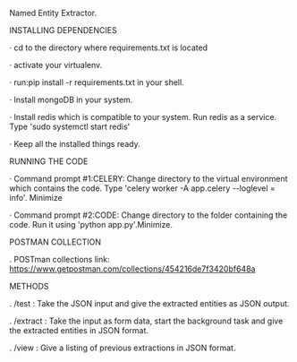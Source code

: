 Named Entity Extractor.

INSTALLING DEPENDENCIES


·       cd to the directory where requirements.txt is located

·       activate your virtualenv.

·       run:pip install -r requirements.txt in your shell.
  
·       Install mongoDB in your system.

·       Install redis which is compatible to your system. Run redis as a service. Type 'sudo systemctl start redis'

·       Keep all the installed things ready.

  
  RUNNING THE CODE

· Command prompt #1:CELERY: Change directory to the virtual environment which contains the code. Type 'celery worker -A         app.celery --loglevel = info'. Minimize

· Command prompt #2:CODE: Change directory to the folder containing the code. Run it using 'python app.py'.Minimize.

  POSTMAN COLLECTION
  
. POSTman collections link: https://www.getpostman.com/collections/454216de7f3420bf648a

  METHODS 

.  /test : Take the JSON input and give the extracted entities as JSON output.

.  /extract : Take the input as form data, start the background task and give the extracted entities in JSON format.

.  /view : Give a listing of previous extractions in JSON format.
